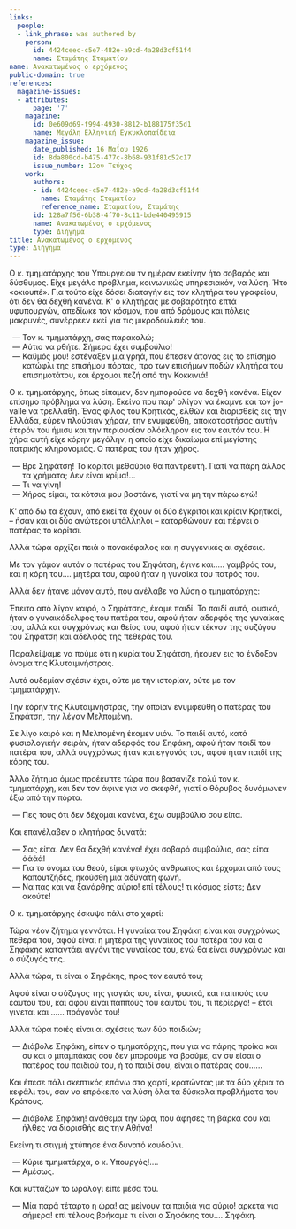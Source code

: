 ```yaml
---
links:
  people:
  - link_phrase: was authored by
    person:
      id: 4424ceec-c5e7-482e-a9cd-4a28d3cf51f4
      name: Σταμάτης Σταματίου
name: Ανακατωμένος ο ερχόμενος
public-domain: true
references:
  magazine-issues:
  - attributes:
      page: '7'
    magazine:
      id: 0e609d69-f994-4930-8812-b188175f35d1
      name: Μεγάλη Ελληνική Εγκυκλοπαίδεια
    magazine_issue:
      date_published: 16 Μαΐου 1926
      id: 8da800cd-b475-477c-8b68-931f81c52c17
      issue_number: 12ον Τεύχος
    work:
      authors:
      - id: 4424ceec-c5e7-482e-a9cd-4a28d3cf51f4
        name: Σταμάτης Σταματίου
        reference_name: Σταματίου, Σταμάτης
      id: 128a7f56-6b38-4f70-8c11-bde440495915
      name: Ανακατωμένος ο ερχόμενος
      type: Διήγημα
title: Ανακατωμένος ο ερχόμενος
type: Διήγημα
---
```


<main class="content" itemprop="text">
<p>Ο κ. τμηματάρχης του Υπουργείου τν ημέραν εκείνην ήτο σοβαρός και δύσθυμος. Είχε μεγάλο πρόβλημα, κοινωνικώς
υπηρεσιακόν, να λύση. Ήτο «οκιουπέ». Για τούτο είχε δόσει διαταγήν εις τον κλητήρα του γραφείου, ότι δεν θα δεχθή
κανένα. Κ' ο κλητήρας με σοβαρότητα επτά υφυπουργών, απεδίωκε τον κόσμον, που από δρόμους και πόλεις μακρυνές,
συνέρρεεν εκεί για τις μικροδουλειές του.</p>

<ol style="list-style-type: '&mdash; '">
  <li>Τον κ. τμηματάρχη, σας παρακαλώ;</li>
  <li>Αύτιο να ρθήτε. Σήμερα έχει συμβούλιο!</li>
  <li>
    Καϋμός μου! εστέναξεν μια γρηά, που έπεσεν άτονος εις το επίσημο κατώφλι της επισήμου πόρτας, προ των επισήμων
    ποδών κλητήρα του επισημοτάτου, και έρχομαι πεζή από την Κοκκινιά!
  </li>
</ol>

<p>Ο κ. τμηματάρχης, όπως είπαμεν, δεν ημπορούσε να δεχθή κανένα. Είχεν επίσημο πρόβλημα να λύση. Εκείνο που παρ' ολίγον να
έκαμνε και τον jo-valle να τρελλαθή. Ένας φίλος του Κρητικός, ελθών και διορισθείς εις την Ελλάδα, εύρεν πλούσιαν χήραν,
την ενυμφεύθη, αποκαταστήσας αυτήν έτερόν του ήμισυ και την περιουσίαν ολόκληρον εις τον εαυτόν του. Η χήρα αυτή είχε
κόρην μεγάλην, η οποίο είχε δικαίωμα επί μεγίστης πατρικής κληρονομιάς. Ο πατέρας του ήταν χήρος.</p>

<ol style="list-style-type: '&mdash; '">
  <li>Βρε Σηφάτση! Το κορίτσι μεθαύριο θα παντρευτή. Γιατί να πάρη άλλος τα χρήματα; Δεν είναι κρίμα!...</li>
  <li>Τι να γίνη!</li>
  <li>Χήρος είμαι, τα κότσια μου βαστάνε, γιατί να μη την πάρω εγώ!</li>
</ol>

<p>Κ' από δω τα έχουν, από εκεί τα έχουν οι δύο έγκριτοι και κρίσιν Κρητικοί, &ndash; ήσαν και οι δύο ανώτεροι υπάλληλοι
&ndash; κατορθώνουν και πέρνει ο πατέρας το κορίτσι.</p>

<p>Αλλά τώρα αρχίζει πειά ο πονοκέφαλος και η συγγενικές αι σχέσεις.</p>

<p>Με τον γάμον αυτόν ο πατέρας του Σηφάτση, έγινε και..... γαμβρός του, και η κόρη του.... μητέρα του, αφού ήταν η γυναίκα
του πατρός του.</p>

<p>Αλλά δεν ήτανε μόνον αυτό, που ανέλαβε να λύση ο τμηματάρχης:</p>

<p>Έπειτα από λίγον καιρό, ο Σηφάτσης, έκαμε παιδί. Το παιδί αυτό, φυσικά, ήταν ο γυναικάδελφος του πατέρα του, αφού ήταν
αδερφός της γυναίκας του, αλλά και συγχρόνως και θείος του, αφού ήταν τέκνον της συζύγου του Σηφάτση και αδελφός της
πεθεράς του.</p>

<p>Παραλείψαμε να πούμε ότι η κυρία του Σηφάτση, ήκουεν εις το ένδοξον όνομα της Κλυταιμνήστρας.</p>

<p>Αυτό ουδεμίαν σχέσιν έχει, ούτε με την ιστορίαν, ούτε με τον τμηματάρχην.</p>

<p>Την κόρην της Κλυταιμνήστρας, την οποίαν ενυμφεύθη ο πατέρας του Σηφάτση, την λέγαν Μελπομένη.</p>

<p>Σε λίγο καιρό και η Μελπομένη έκαμεν υιόν. Το παιδί αυτό, κατά φυσιολογικήν σειράν, ήταν αδερφός του Σηφάκη, αφού ήταν
παιδί του πατέρα του, αλλά συγχρόνως ήταν και εγγονός του, αφού ήταν παιδί της κόρης του.</p>

<p>Άλλο ζήτημα όμως προέκυπτε τώρα που βασάνιζε πολύ τον κ. τμηματάρχη, και δεν τον άφινε για να σκεφθή, γιατί ο θόρυβος
δυνάμωνεν έξω από την πόρτα.</p>

<ol style="list-style-type: '&mdash; '">
  <li>Πες τους ότι δεν δέχομαι κανένα, έχω συμβούλιο σου είπα.</li>
</ol>

<p>Και επανέλαβεν ο κλητήρας δυνατά:</p>

<ol style="list-style-type: '&mdash; '">
  <li>Σας είπα. Δεν θα δεχθή κανένα! έχει σοβαρό συμβούλιο, σας είπα άάάά!</li>
  <li>Για το όνομα του θεού, είμαι φτωχός άνθρωπος και έρχομαι από τους Καπουτζήδες, ηκούσθη μια αδύνατη φωνή.</li>
  <li>Να πας και να ξανάρθης αύριο! επί τέλους! τι κόσμος είστε; Δεν ακούτε!</li>
</ol>

<p>Ο κ. τμηματάρχης έσκυψε πάλι στο χαρτί:</p>

<p>Τώρα νέον ζήτημα γεννάται. Η γυναίκα του Σηφάκη είναι και συγχρόνως πεθερά του, αφού είναι η μητέρα της γυναίκας του
πατέρα του και ο Σηφάκης καταντάει αγγόνι της γυναίκας του, ενώ θα είναι συγχρόνως και ο σύζυγός της.</p>

<p>Αλλά τώρα, τι είναι ο Σηφάκης, προς τον εαυτό του;</p>

<p>Αφού είναι ο σύζυγος της γιαγιάς του, είναι, φυσικά, και παππούς του εαυτού του, και αφού είναι παππούς του εαυτού του,
τι περίεργο! &ndash; έτσι γινεται και ...... πρόγονός του!</p>

<p>Αλλά τώρα ποιές είναι αι σχέσεις των δύο παιδιών;</p>

<ol style="list-style-type: '&mdash; '">
  <li>
    Διάβολε Σηφάκη, είπεν ο τμηματάρχης, που για να πάρης προίκα και συ και ο μπαμπάκας σου δεν μπορούμε να βρούμε, αν
    συ είσαι ο πατέρας του παιδιού του, ή το παιδί σου, είναι ο πατέρας σου......
  </li>
</ol>

<p>Και έπεσε πάλι σκεπτικός επάνω στο χαρτί, κρατώντας με τα δύο χέρια το κεφάλι του, σαν να επρόκειτο να λύση όλα τα
δύσκολα προβλήματα του Κράτους.</p>

<ol style="list-style-type: '&mdash; '">
  <li>Διάβολε Σηφάκη! ανάθεμα την ώρα, που άφησες τη βάρκα σου και ήλθες να διορισθής εις την Αθήνα!</li>
</ol>

<p>Εκείνη τι στιγμή χτύπησε ένα δυνατό κουδούνι.</p>

<ol style="list-style-type: '&mdash; '">
  <li>Κύριε τμηματάρχα, ο κ. Υπουργός!....</li>
  <li>Αμέσως.</li>
</ol>

<p>Και κυττάζων το ωρολόγι είπε μέσα του.</p>

<ol style="list-style-type: '&mdash; '">
  <li>
    Μία παρά τέταρτο η ώρα! ας μείνουν τα παιδιά για αύριο! αρκετά για σήμερα! επί τέλους βρήκαμε τι είναι ο Σηφάκης
    του.... Σηφάκη.
  </li>
</ol>
</main>

